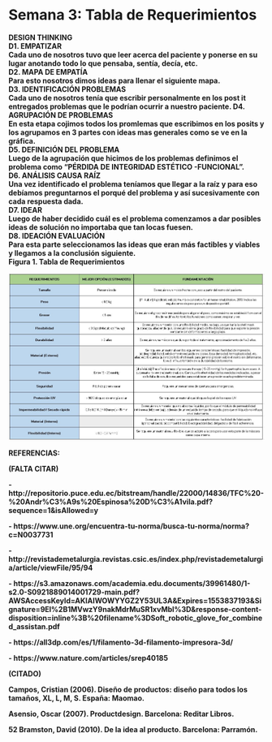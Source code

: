<p align="center"> <h1>Semana 3: Tabla de Requerimientos</h1><p>
<b>DESIGN THINKING<br>
<b>D1. EMPATIZAR<br>
<b>Cada uno de nosotros tuvo que leer acerca del paciente y ponerse en su lugar anotando todo lo que pensaba, sentía, decía, etc.<br>
<b>D2. MAPA DE EMPATÍA<br>
<b>Para esto nosotros dimos ideas para llenar el siguiente mapa.<br>
<b>D3. IDENTIFICACIÓN PROBLEMAS<br>
<b>Cada uno de nosotros tenía que escribir personalmente en los post it entregados problemas que le podrían ocurrir a nuestro   paciente.</b>
<b>D4. AGRUPACIÓN DE PROBLEMAS<br>
<b>En esta etapa cojimos todos los promlemas que escribimos en los posits y los agrupamos en 3 partes con ideas mas generales como se ve
en la gráfica.<br>
<b>D5. DEFINICIÓN DEL PROBLEMA<br>
<b>Luego de la agrupación que hicimos de los problemas definimos el problema como “PÉRDIDA DE INTEGRIDAD ESTÉTICO -FUNCIONAL”.<br>
<b>D6. ANÁLISIS CAUSA RAÍZ<br>
<b>Una vez identificado el problema teníamos que llegar a la raíz y para eso debíamos preguntarnos el porqué del problema y así
   sucesivamente con cada respuesta dada.<br>
<b>D7. IDEAR<br>
<b>Luego de haber decidido cuál es el problema comenzamos a dar posibles ideas de solución no importaba que tan locas fuesen.<br>
<b>D8. IDEACIÓN EVALUACIÓN<br>
<b>Para esta parte seleccionamos las ideas que eran más factibles y viables y llegamos a la conclusión siguiente.<br>
<b>Figura 1. Tabla de Requerimientos </b>
   <center>
  <img src="img/tablaR.jpg" alt="" class="img-fluid img-rounded">
</center>
<p> REFERENCIAS:</p>
<p>(FALTA CITAR)</p>
<p>- http://repositorio.puce.edu.ec/bitstream/handle/22000/14836/TFC%20-%20Andr%C3%A9s%20Espinosa%20D%C3%A1vila.pdf?sequence=1&isAllowed=y</p>
<p>- https://www.une.org/encuentra-tu-norma/busca-tu-norma/norma?c=N0037731</p>
<p>- http://revistademetalurgia.revistas.csic.es/index.php/revistademetalurgia/article/viewFile/95/94</p>
<p>- https://s3.amazonaws.com/academia.edu.documents/39961480/1-s2.0-S0921889014001729-main.pdf?AWSAccessKeyId=AKIAIWOWYYGZ2Y53UL3A&Expires=1553837193&Signature=9El%2B1MVwzY9nakMdrMuSR1xvMbI%3D&response-content-disposition=inline%3B%20filename%3DSoft_robotic_glove_for_combined_assistan.pdf</p>
<p>- https://all3dp.com/es/1/filamento-3d-filamento-impresora-3d/</p>
<p>- https://www.nature.com/articles/srep40185</p>
<p>(CITADO)</p>
<p> Campos, Cristian (2006). Diseño de productos: diseño para todos los tamaños, XL, L, M, S. España: Maomao.</p>
<p> Asensio, Oscar (2007). Productdesign. Barcelona: Reditar Libros.</p>
<p>52 Bramston, David (2010). De la idea al producto. Barcelona: Parramón.</p>


